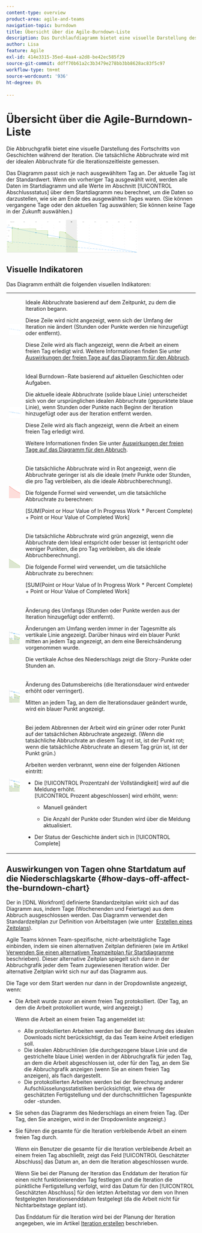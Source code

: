 ```yaml
---
content-type: overview
product-area: agile-and-teams
navigation-topic: burndown
title: Übersicht über die Agile-Burndown-Liste
description: Das Durchlaufdiagramm bietet eine visuelle Darstellung des Fortschritts von Meldungen durch die Iteration oder das Projekt . Die tatsächliche Abbruchrate wird mit der idealen Abbruchrate für die Iteration oder Projektzeitleiste gemessen.
author: Lisa
feature: Agile
exl-id: 414e3315-35ed-4aa4-a2d8-be42ec585f29
source-git-commit: ddff70b61a2c3b3479e278bb3bb8628ac83f5c97
workflow-type: tm+mt
source-wordcount: '936'
ht-degree: 0%

---
```


# Übersicht über die Agile-Burndown-Liste

Die Abbruchgrafik bietet eine visuelle Darstellung des Fortschritts von Geschichten während der Iteration. Die tatsächliche Abbruchrate wird mit der idealen Abbruchrate für die Iterationszeitleiste gemessen.

Das Diagramm passt sich je nach ausgewähltem Tag an. Der aktuelle Tag ist der Standardwert. Wenn ein vorheriger Tag ausgewählt wird, werden alle Daten im Startdiagramm und alle Werte im Abschnitt [!UICONTROL Abschlussstatus] über dem Startdiagramm neu berechnet, um die Daten so darzustellen, wie sie am Ende des ausgewählten Tages waren. (Sie können vergangene Tage oder den aktuellen Tag auswählen; Sie können keine Tage in der Zukunft auswählen.)

![](assets/agile-iteration-burndown-350x88.png)

## Visuelle Indikatoren

Das Diagramm enthält die folgenden visuellen Indikatoren:

<table style="table-layout:auto"> 
 <col> 
 <col> 
 <tbody> 
  <tr> 
   <td role="rowheader"> <img src="assets/agile-iteration-burndown-dottedblue.png" alt=""> </td> 
   <td> <p>Ideale Abbruchrate basierend auf dem Zeitpunkt, zu dem die Iteration begann.</p> <p>Diese Zeile wird nicht angezeigt, wenn sich der Umfang der Iteration nie ändert (Stunden oder Punkte werden nie hinzugefügt oder entfernt).</p> <p>Diese Zeile wird als flach angezeigt, wenn die Arbeit an einem freien Tag erledigt wird. Weitere Informationen finden Sie unter <a title="Verwenden des Agile-Abblenddiagramms" href="#how-days-off-affect-the-burndown-chart" class="MCXref xref">Auswirkungen der freien Tage auf das Diagramm für den Abbruch</a>.</p> </td> 
  </tr> 
  <tr> 
   <td role="rowheader"> <img src="assets/agile-iteration-burndown-solidblue.png" alt=""> </td> 
   <td> <p>Ideal Burndown-Rate basierend auf aktuellen Geschichten oder Aufgaben.</p> <p>Die aktuelle ideale Abbruchrate (solide blaue Linie) unterscheidet sich von der ursprünglichen idealen Abbruchrate (gepunktete blaue Linie), wenn Stunden oder Punkte nach Beginn der Iteration hinzugefügt oder aus der Iteration entfernt werden.</p> <p>Diese Zeile wird als flach angezeigt, wenn die Arbeit an einem freien Tag erledigt wird.</p> <p>Weitere Informationen finden Sie unter <a title="Verwenden des Agile-Abblenddiagramms" href="#how-days-off-affect-the-burndown-chart" class="MCXref xref">Auswirkungen der freien Tage auf das Diagramm für den Abbruch</a>.</p> </td> 
  </tr> 
  <tr> 
   <td role="rowheader"> <img src="assets/agile-iteration-burndown-red.png" alt=""> </td> 
   <td> <p>Die tatsächliche Abbruchrate wird in Rot angezeigt, wenn die Abbruchrate geringer ist als die ideale (mehr Punkte oder Stunden, die pro Tag verbleiben, als die ideale Abbruchberechnung).</p> <p>Die folgende Formel wird verwendet, um die tatsächliche Abbruchrate zu berechnen:</p> <p>[SUM(Point or Hour Value of In Progress Work * Percent Complete) + Point or Hour Value of Completed Work]</p> </td> 
  </tr> 
  <tr> 
   <td role="rowheader"> <img src="assets/agile-iteration-burndown-green.png" alt=""> </td> 
   <td> <p>Die tatsächliche Abbruchrate wird grün angezeigt, wenn die Abbruchrate dem Ideal entspricht oder besser ist (entspricht oder weniger Punkten, die pro Tag verbleiben, als die ideale Abbruchberechnung).</p> <p>Die folgende Formel wird verwendet, um die tatsächliche Abbruchrate zu berechnen:</p> <p>[SUM(Point or Hour Value of In Progress Work * Percent Complete) + Point or Hour Value of Completed Work]</p> </td> 
  </tr> 
  <tr> 
   <td role="rowheader"> <img src="assets/agile-iteration-burndown-scope.png" alt=""> </td> 
   <td> <p>Änderung des Umfangs (Stunden oder Punkte werden aus der Iteration hinzugefügt oder entfernt).</p> <p>Änderungen am Umfang werden immer in der Tagesmitte als vertikale Linie angezeigt. Darüber hinaus wird ein blauer Punkt mitten an jedem Tag angezeigt, an dem eine Bereichsänderung vorgenommen wurde.</p> <p>Die vertikale Achse des Niederschlags zeigt die Story-Punkte oder Stunden an.</p> </td> 
  </tr> 
  <tr> 
   <td role="rowheader"> <img src="assets/agile-iteration-burndown-scope.png" alt=""> </td> 
   <td> <p>Änderung des Datumsbereichs (die Iterationsdauer wird entweder erhöht oder verringert).</p> <p>Mitten an jedem Tag, an dem die Iterationsdauer geändert wurde, wird ein blauer Punkt angezeigt.</p> </td> 
  </tr> 
  <tr> 
   <td role="rowheader"> <img src="assets/agile-iteration-burndown-scope.png" alt=""> </td> 
   <td> <p>Bei jedem Abbrennen der Arbeit wird ein grüner oder roter Punkt auf der tatsächlichen Abbruchrate angezeigt. (Wenn die tatsächliche Abbruchrate an diesem Tag rot ist, ist der Punkt rot; wenn die tatsächliche Abbruchrate an diesem Tag grün ist, ist der Punkt grün.)</p> <p>Arbeiten werden verbrannt, wenn eine der folgenden Aktionen eintritt:</p> 
    <ul> 
     <li> Die [!UICONTROL Prozentzahl der Vollständigkeit] wird auf die Meldung erhöht.<br>[!UICONTROL Prozent abgeschlossen] wird erhöht, wenn: 
      <ul> 
       <li> <p>Manuell geändert</p> </li> 
       <li> <p>Die Anzahl der Punkte oder Stunden wird über die Meldung aktualisiert.</p> </li> 
      </ul></li>  
     <li>Der Status der Geschichte ändert sich in [!UICONTROL Complete]</li> 
    </ul> </td> 
  </tr> 
 </tbody> 
</table>

## Auswirkungen von Tagen ohne Startdatum auf die Niederschlagskarte {#how-days-off-affect-the-burndown-chart}

Der in [!DNL Workfront] definierte Standardzeitplan wirkt sich auf das Diagramm aus, indem Tage (Wochenenden und Feiertage) aus dem Abbruch ausgeschlossen werden. Das Diagramm verwendet den Standardzeitplan zur Definition von Arbeitstagen (wie unter  [Erstellen eines Zeitplans](../../../administration-and-setup/set-up-workfront/configure-timesheets-schedules/create-schedules.md)).

Agile Teams können Team-spezifische, nicht-arbeitstägliche Tage einbinden, indem sie einen alternativen Zeitplan definieren (wie im Artikel [Verwenden Sie einen alternativen Teamzeitplan für Startdiagramme](../../../agile/use-scrum-in-an-agile-team/burndown/use-alt-team-schedule-burndown-charts.md) beschrieben). Dieser alternative Zeitplan spiegelt sich dann in der Abbruchgrafik jeder dem Team zugewiesenen Iteration wider. Der alternative Zeitplan wirkt sich nur auf das Diagramm aus.

Die Tage vor dem Start werden nur dann in der Dropdownliste angezeigt, wenn:

* Die Arbeit wurde zuvor an einem freien Tag protokolliert. (Der Tag, an dem die Arbeit protokolliert wurde, wird angezeigt.)

  Wenn die Arbeit an einem freien Tag angemeldet ist:

   * Alle protokollierten Arbeiten werden bei der Berechnung des idealen Downloads nicht berücksichtigt, da das Team keine Arbeit erledigen soll.
   * Die idealen Abbruchlinien (die durchgezogene blaue Linie und die gestrichelte blaue Linie) werden in der Abbruchgrafik für jeden Tag, an dem die Arbeit abgeschlossen ist, oder für den Tag, an dem Sie die Abbruchgrafik anzeigen (wenn Sie an einem freien Tag anzeigen), als flach dargestellt.
   * Die protokollierten Arbeiten werden bei der Berechnung anderer Aufschlüsselungsstatistiken berücksichtigt, wie etwa der geschätzten Fertigstellung und der durchschnittlichen Tagespunkte oder -stunden.

* Sie sehen das Diagramm des Niederschlags an einem freien Tag. (Der Tag, den Sie anzeigen, wird in der Dropdownliste angezeigt.)
* Sie führen die gesamte für die Iteration verbleibende Arbeit an einem freien Tag durch.

  Wenn ein Benutzer die gesamte für die Iteration verbleibende Arbeit an einem freien Tag abschließt, zeigt das Feld [!UICONTROL Geschätzter Abschluss] das Datum an, an dem die Iteration abgeschlossen wurde.

  Wenn Sie bei der Planung der Iteration das Enddatum der Iteration für einen nicht funktionierenden Tag festlegen und die Iteration die pünktliche Fertigstellung verfolgt, wird das Datum für den [!UICONTROL Geschätzten Abschluss] für den letzten Arbeitstag vor dem von Ihnen festgelegten Iterationsenddatum festgelegt (da die Arbeit nicht für Nichtarbeitstage geplant ist).

  Das Enddatum für die Iteration wird bei der Planung der Iteration angegeben, wie im Artikel [Iteration erstellen](../../../agile/use-scrum-in-an-agile-team/iterations/create-an-iteration.md) beschrieben.
